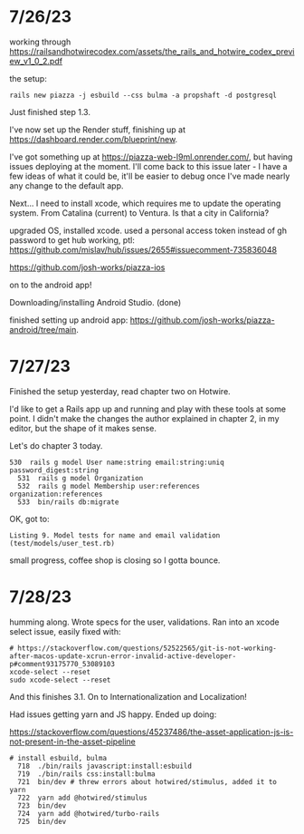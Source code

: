 
# 7/26/23

working through https://railsandhotwirecodex.com/assets/the_rails_and_hotwire_codex_preview_v1_0_2.pdf

the setup:

```
rails new piazza -j esbuild --css bulma -a propshaft -d postgresql
```

Just finished step 1.3.

I've now set up the Render stuff, finishing up at https://dashboard.render.com/blueprint/new.

I've got something up at https://piazza-web-l9ml.onrender.com/, but having issues deploying at the moment. I'll come back to this issue later - I have a few ideas of what it could be, it'll be easier to debug once I've made nearly any change to the default app.

Next... I need to install xcode, which requires me to update the operating system. From Catalina (current) to Ventura. Is that a city in California? 

upgraded OS, installed xcode. used a personal access token instead of gh password to get hub working, ptl: https://github.com/mislav/hub/issues/2655#issuecomment-735836048

https://github.com/josh-works/piazza-ios

on to the android app!

Downloading/installing Android Studio. (done)

finished setting up android app: https://github.com/josh-works/piazza-android/tree/main.

# 7/27/23

Finished the setup yesterday, read chapter two on Hotwire. 

I'd like to get a Rails app up and running and play with these tools at some point. I didn't make the changes the author explained in chapter 2, in my editor, but the shape of it makes sense.

Let's do chapter 3 today.

```shell
530  rails g model User name:string email:string:uniq password_digest:string
  531  rails g model Organization
  532  rails g model Membership user:references organization:references
  533  bin/rails db:migrate
```

OK, got to:

```
Listing 9. Model tests for name and email validation
(test/models/user_test.rb)
```

small progress, coffee shop is closing so I gotta bounce.

# 7/28/23 

humming along. Wrote specs for the user, validations. Ran into an xcode select issue, easily fixed with:

```shell
# https://stackoverflow.com/questions/52522565/git-is-not-working-after-macos-update-xcrun-error-invalid-active-developer-p#comment93175770_53089103
xcode-select --reset
sudo xcode-select --reset
```

And this finishes 3.1. On to Internationalization and Localization!

Had issues getting yarn and JS happy. Ended up doing:

https://stackoverflow.com/questions/45237486/the-asset-application-js-is-not-present-in-the-asset-pipeline

```
# install esbuild, bulma
  718  ./bin/rails javascript:install:esbuild
  719  ./bin/rails css:install:bulma
  721  bin/dev # threw errors about hotwired/stimulus, added it to yarn
  722  yarn add @hotwired/stimulus 
  723  bin/dev
  724  yarn add @hotwired/turbo-rails
  725  bin/dev
  ``````

